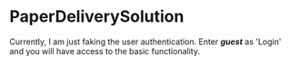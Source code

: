 # PaperDeliverySolution

Currently, I am just faking the user authentication. Enter ***guest*** as 'Login' and you will have access to the basic functionality.
